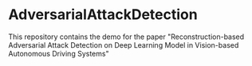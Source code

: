 # AdversarialAttackDetection
This repository contains the demo for the paper "Reconstruction-based Adversarial Attack Detection on Deep Learning Model in Vision-based Autonomous Driving Systems"
